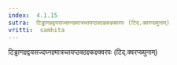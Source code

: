```yaml
---
index:  4.1.15
sutra:  टिड्ढाणज्ञ्द्वयसज्दघ्नज्ञ्मात्रच्तयप्ठक्ठज्ञ्कज्ञ्क्वरपः (टिद्.क्वरप्ख्युनाम्)
vritti:  samhita 
---
```


टिड्ढाणज्ञ्द्वयसज्दघ्नज्ञ्मात्रच्तयप्ठक्ठज्ञ्कज्ञ्क्वरपः (टिद्.क्वरप्ख्युनाम्)

